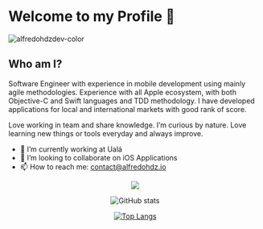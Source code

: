# Welcome to my Profile 👋

![alfredohdzdev-color](https://user-images.githubusercontent.com/22734433/168129598-e6cf9616-da86-4064-bb0d-6ffdd5c79776.png)

## Who am I?

Software Engineer with experience in mobile development using mainly agile methodologies. Experience with all Apple ecosystem, with both Objective-C and Swift languages and TDD methodology. I have developed applications for local and international markets with good rank of score.

Love working in team and share knowledge. I’m curious by nature. Love learning new things or tools everyday and always improve.

- 🔭 I’m currently working at Ualá 
- 👯 I’m looking to collaborate on iOS Applications 
- 📫 How to reach me: contact@alfredohdz.io

<div align="center">


![](https://github-readme-activity-graph.vercel.app/graph?username=AlfredoHernandez&theme=tokyo-night)

![GitHub stats](https://github-readme-stats.vercel.app/api?username=AlfredoHernandez&show_icons=true&theme=default)  

[![Top Langs](https://github-readme-stats.vercel.app/api/top-langs/?username=AlfredoHernandez&layout=compact&hide=blade,css,html,javascript,php)](https://github.com/anuraghazra/github-readme-stats)
</div>
